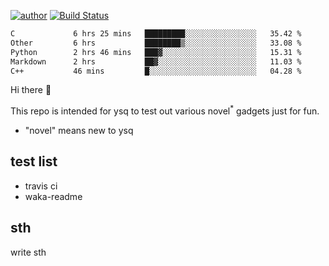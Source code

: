 [![author](https://img.shields.io/badge/author-ysq-green)](https://github.com/Yang-Shiqin)
[![Build Status](https://app.travis-ci.com/Yang-Shiqin/testall.svg?branch=main)](https://app.travis-ci.com/Yang-Shiqin/testall)

<!--START_SECTION:waka-->

```txt
C             6 hrs 25 mins   █████████░░░░░░░░░░░░░░░░   35.42 %
Other         6 hrs           ████████▒░░░░░░░░░░░░░░░░   33.08 %
Python        2 hrs 46 mins   ███▓░░░░░░░░░░░░░░░░░░░░░   15.31 %
Markdown      2 hrs           ██▓░░░░░░░░░░░░░░░░░░░░░░   11.03 %
C++           46 mins         █░░░░░░░░░░░░░░░░░░░░░░░░   04.28 %
```

<!--END_SECTION:waka-->

Hi there 👋

This repo is intended for ysq to test out various novel<sup>*</sup> gadgets just for fun.

- "novel" means new to ysq

## test list
- travis ci
- waka-readme


## sth
write sth

